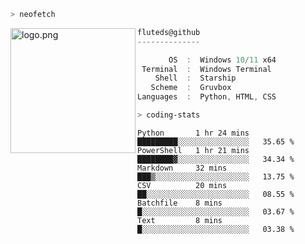 ```zsh
> neofetch
```

<!--img align="left" src="https://github.com/fluteds.png" alt="logo.png" width="200"/>-->
<img align="left" src="https://external-content.duckduckgo.com/iu/?u=https%3A%2F%2F78.media.tumblr.com%2F975fca5f82161b190efdcaa05ffbd4ec%2Ftumblr_p6q6m9TJF01x3p3jmo1_500.png&f=1&nofb=1" alt="logo.png" width="200"/>

```csharp
fluteds@github
--------------

       OS  :  Windows 10/11 x64
 Terminal  :  Windows Terminal
    Shell  :  Starship
   Scheme  :  Gruvbox
Languages  :  Python, HTML, CSS
```

```zsh
> coding-stats
```

<!--START_SECTION:waka-->

```text
Python       1 hr 24 mins    █████████░░░░░░░░░░░░░░░░   35.65 %
PowerShell   1 hr 21 mins    ████████▓░░░░░░░░░░░░░░░░   34.34 %
Markdown     32 mins         ███▒░░░░░░░░░░░░░░░░░░░░░   13.75 %
CSV          20 mins         ██░░░░░░░░░░░░░░░░░░░░░░░   08.55 %
Batchfile    8 mins          █░░░░░░░░░░░░░░░░░░░░░░░░   03.67 %
Text         8 mins          █░░░░░░░░░░░░░░░░░░░░░░░░   03.38 %
```

<!--END_SECTION:waka-->
